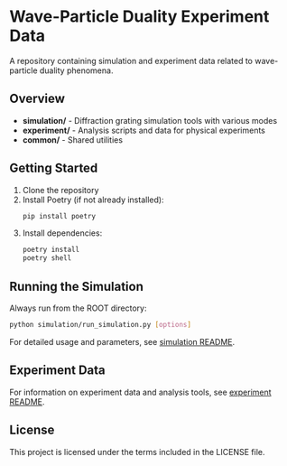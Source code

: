 # Wave-Particle Duality Experiment Data

A repository containing simulation and experiment data related to wave-particle duality phenomena.

## Overview

- **simulation/** - Diffraction grating simulation tools with various modes
- **experiment/** - Analysis scripts and data for physical experiments
- **common/** - Shared utilities

## Getting Started

1. Clone the repository
2. Install Poetry (if not already installed):
   ```bash
   pip install poetry
   ```
3. Install dependencies:
   ```bash
   poetry install
   poetry shell
   ```

## Running the Simulation

Always run from the ROOT directory:

```bash
python simulation/run_simulation.py [options]
```

For detailed usage and parameters, see [simulation README](simulation/README.md).

## Experiment Data

For information on experiment data and analysis tools, see [experiment README](experiment/README.md).

## License

This project is licensed under the terms included in the LICENSE file.